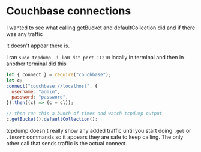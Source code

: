 # Couchbase connections

I wanted to see what calling getBucket and defaultCollection did and if there was any traffic

it doesn't appear there is.

I ran `sudo tcpdump -i lo0 dst port 11210` locally in terminal and then in another terminal did this

```js
let { connect } = require("couchbase");
let c;
connect("couchbase://localhost", {
  username: "admin",
  password: "password",
}).then((c) => (c = cl));

// then run this a bunch of times and watch tcpdump output
c.getBucket().defaultCollection();
```

tcpdump doesn't really show any added traffic until you start doing `.get` or `.insert` commands so it appears they are safe to keep calling. The only other call that sends traffic is the actual connect.
